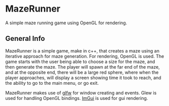 # MazeRunner
A simple maze running game using OpenGL for rendering.

## General Info
MazeRunner is a simple game, make in c++, that creates a maze using an iterative approach for maze generation. For rendering, 
OpenGL is used. The game starts with the user being able to choose a size for the maze, and then generate the maze.
The player will spawn at the far end of the maze, and at the opposite end, there will be a large red sphere, where when
the player approaches, will display a screen showing time it took to reach, and the ability to go to the main menu, or 
go exit. 


MazeRunner makes use of [glfw](https://www.glfw.org/) for window creating and events. Glew is used for handling OpenGL bindings.
[ImGui](https://github.com/ocornut/imgui) is used for gui rendering. 
